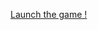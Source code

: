 <HTML>
  <HEAD>
    <TITLE>A game by Hindelstark</TITLE>
 </HEAD>
  
 <BODY> 
      <p><a href=javascript:void(0); onclick=monJeu()>Launch the game !</a></p>

  <SCRIPT type="text/JavaScript"> 
  <!-- // Cache ce qui suit aux navigateurs qui ne supportent pas JavaScript 
  

function monJeu()
{
  confirm("Prêt pour l'aventure ?");
  var age = prompt("Quel est votre âge ?");
    if(age<13) 
    {
    console.log("Vous êtes un peu jeune pour ça, non ?");
     }
    else   // "autrement"
    {
    confirm("A vous de jouer !");
    }
    
confirm("Vous êtes une douce petite princesse, en pleine promenade au bord d'une fontaine, dans la mystérieuse forêt de Paimpont...");

confirm("Soudain, un crapaud sort de l'eau et vous interpelle : Bonjour mademoiselle je suis un prince victime d'un affreux mauvais sort...");

var reponseUtilisateur = prompt("Voudriez-vous m'embrasser?");
    if (reponseUtilisateur==="oui")
    {
        confirm("En un baiser, le crapaud se change en Meven, le prince geek qui passe sa soirée à faire des jeux vidéo");
    }
    else 
    {
        confirm("Oh non ! Le crapaud dépité s'enfuit en un plongeon !");
    }
var retour = prompt("Notez ce jeu de 0 à 10 :");
    if (retour>8)
    {
    confirm("Merci ! A très vite")
    }
    else
    {
    confirm("Je vais continuer à m'entraîner à coder alors !")
    }
}

  //--> // Fin de la partie cachée 
  
  </SCRIPT> 
 </BODY> 

</HTML>
